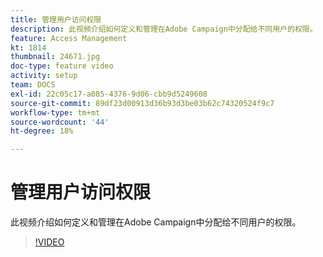 ```yaml
---
title: 管理用户访问权限
description: 此视频介绍如何定义和管理在Adobe Campaign中分配给不同用户的权限。
feature: Access Management
kt: 1814
thumbnail: 24671.jpg
doc-type: feature video
activity: setup
team: DOCS
exl-id: 22c05c17-a085-4376-9d06-cbb9d5249608
source-git-commit: 89df23d00913d36b93d3be03b62c74320524f9c7
workflow-type: tm+mt
source-wordcount: '44'
ht-degree: 18%

---
```


# 管理用户访问权限

此视频介绍如何定义和管理在Adobe Campaign中分配给不同用户的权限。

>[!VIDEO](https://video.tv.adobe.com/v/24671?quality=12&learn=on)
